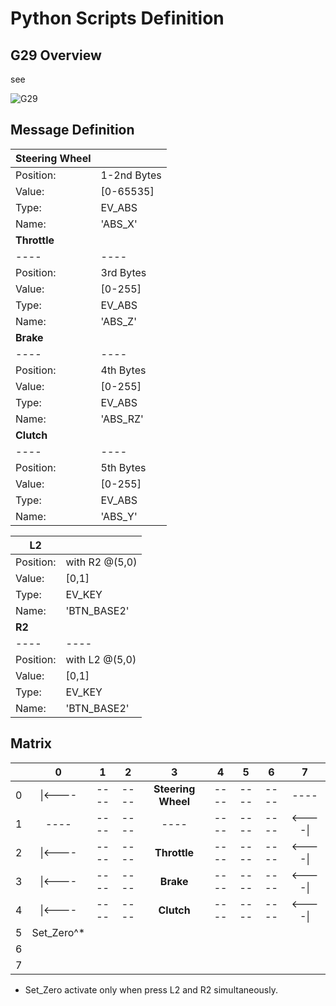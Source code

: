 # Python Scripts Definition

## G29 Overview
see 

![G29](D:\Git\BLUE\BLUE_hardware\pic\G29.jpg)

## Message Definition

|  **Steering Wheel** |         |
| ----          | ----          |
|  Position:    | 1-2nd Bytes   |
|  Value:       | [0-65535]     |
|  Type:        | EV_ABS        |
|  Name:        | 'ABS_X'       |
|  **Throttle** |               |
| ----          | ----          |
|  Position:    | 3rd Bytes     |
|  Value:       | [0-255]       |
|  Type:        | EV_ABS        |
|  Name:        | 'ABS_Z'       |
|  **Brake**    |               |
| ----          | ----          |
|  Position:    | 4th Bytes     |
|  Value:       | [0-255]       |
|  Type:        | EV_ABS        |
|  Name:        | 'ABS_RZ'      |
|  **Clutch**   |               |
| ----          | ----          |
|  Position:    | 5th Bytes     |
|  Value:       | [0-255]       |
|  Type:        | EV_ABS        |
|  Name:        | 'ABS_Y'       |


|  **L2**       |               |
| ----          | ----          |
|  Position:    | with R2 @(5,0)|
|  Value:       | [0,1]         |
|  Type:        | EV_KEY        |
|  Name:        | 'BTN_BASE2'   |
|  **R2**       |               |
| ----          | ----          |
|  Position:    | with L2 @(5,0)|
|  Value:       | [0,1]         |
|  Type:        | EV_KEY        |
|  Name:        | 'BTN_BASE2'   |

## Matrix

|   |0     |  1    | 2     | 3     | 4     |  5    |  6    | 7   |
| :-: | :-:| :-:   | :-:   | :-:   | :-:   | :-:   | :-:   | :-: |
| 0 |\|<----| ---- | ---- | **Steering Wheel** | ----  | ----  | ---- | ----|
| 1 | ----  | ---- | ---- |    ----| ----  | ----  | ---- | <----\||
| 2 |\|<----| ---- | ---- | **Throttle** | ----  | ---- |----|<----\||
| 3 |\|<----| ---- | ---- | **Brake**   | ----  | ----  |---- | <----\||
| 4 |\|<----| ---- | ---- | **Clutch** | ----  | ----  |---- | <----\||
| 5 |Set_Zero^\*|       |      |      |      |      |      |      |
| 6 |      |       |      |      |      |      |      |      |
| 7 |      |       |      |      |      |      |      |      |

* Set_Zero activate only when press L2 and R2 simultaneously.

